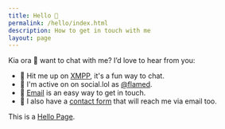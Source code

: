 ```yaml
---
title: Hello 👋
permalink: /hello/index.html
description: How to get in touch with me
layout: page
---
```


Kia ora 👋 want to chat with me? I’d love to hear from you:

- 💬 Hit me up on [XMPP](xmpp:flamed@omg.lol), it's a fun way to chat.
- 💬 I'm active on on social.lol as [@flamed](https://social.lol/@flamed).
- 📧 [Email](mailto:flamed@flamedfury.com?subject=Sup%20fLaMEd?) is an easy way to get in touch.
- 📧 I also have a [contact form](/contact/) that will reach me via email too.

This is a [Hello Page](https://alastairjohnston.com/introducing-hello-pages/).